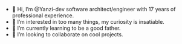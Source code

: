 - 👋 Hi, I’m @Yanzi-dev software architect/engineer with 17 years of professional experience.
- 👀 I’m interested in too many things, my curiosity is insatiable.
- 🌱 I’m currently learning to be a good father.
- 💞️ I’m looking to collaborate on cool projects.

<!---
Yanzi-dev/Yanzi-dev is a ✨ special ✨ repository because its `README.md` (this file) appears on your GitHub profile.
You can click the Preview link to take a look at your changes.
--->

